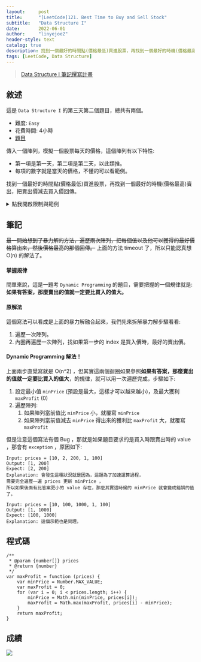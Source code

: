 ```yaml
---
layout:     post
title:      "[LeetCode]121. Best Time to Buy and Sell Stock"
subtitle:   "Data Structure I"
date:       2022-06-01
author:     "linyejoe2"
header-style: text
catalog: true
description: 找到一個最好的時間點(價格最低)買進股票，再找到一個最好的時機(價格最高)賣出，把賣出價減去買入價回傳。
tags: [LeetCode, Data Structure]
---
```


>[Data Structure I 筆記撰寫計畫](/2022/05/30/leetcode/Data%20Structure/Data%20Structure%20I/Starting_write_Data_Structure_I_note/)

## 敘述

這是 `Data Structure I` 的第三天第二個題目，總共有兩個。

+ 難度: `Easy`
+ 花費時間: 4小時
+ [題目](https://leetcode.com/problems/best-time-to-buy-and-sell-stock/)

傳入一個陣列，模擬一個股票每天的價格，這個陣列有以下特性:
+ 第一項是第一天，第二項是第二天，以此類推。
+ 每項的數字就是當天的價格，不懂的可以看範例。

找到一個最好的時間點(價格最低)買進股票，再找到一個最好的時機(價格最高)賣出，把賣出價減去買入價回傳。

<details><summary>點我開啟限制與範例</summary>
<pre>
**限制:**

-  `1 <= prices.length <= 10^5`
-  `0 <= prices[i] <= 10^4`

**Example 1:**

```=
Input: prices = [7,1,5,3,6,4]
Output: 5
Explanation: 第二天買入價格最好(1元)，然後持有三天之後在第五天賣出(6元)，
這樣得到的利潤就是 6-1=5 所以我們回傳最後答案 5 。
```

**Example 2:**

```=
Input: prices = [7,6,4,3,1]
Output: 0
Explanation: 在這個例子裡，怎麼買都是賠錢的，所以就不買了，回傳 0 (至少比賠錢好)
```
</pre></details>

## 筆記

~~最一開始想到了暴力解的方法，遍歷兩次陣列，把每個值以及他可以獲得的最好價格算出來，然後價格最高的那個回傳。~~ 
上面的方法 timeout 了，所以只能認真想 O(n) 的解法了。

#### 掌握規律

間單來說，這是一題考 `Dynamic Programming` 的題目，需要把握的一個規律就是:
**如果有答案，那麼賣出的值就一定要比買入的值大。**

#### 原解法

這個寫法可以看成是上面的暴力解融合起來，我們先來拆解暴力解步驟看看:
1. 遍歷一次陣列。
2. 內圈再遍歷一次陣列，找如果第一步的 index 是買入價時，最好的賣出價。

#### Dynamic Programming 解法！

上面兩步直覺寫就是 O(n^2) ，但其實這兩個迴圈如果參照**如果有答案，那麼賣出的值就一定要比買入的值大**，的規律，就可以用一次遍歷完成，步驟如下:
1. 設定最小值 `minPrice` (預設是最大，這樣才可以越來越小)，及最大獲利 `maxProfit` (0)
2. 遍歷陣列:
    1. 如果陣列當前值比 `minPrice` 小，就覆寫 `minPrice` 
    2. 如果陣列當前值減去 `minPrice` 得出來的獲利比 `maxProfit` 大，就覆寫 `maxProfit` 

但是注意這個寫法有個 Bug ，那就是如果題目要求的是買入時跟賣出時的 value ，那會有 `exception` ，原因如下:

```=
Input: prices = [10, 2, 200, 1, 100]
Output: [1, 200]
Expect: [2, 200]
Explanation: 會發生這種狀況就是因為，這題為了加速運算過程，
需要完全遍歷一遍 prices 更新 minPrice ，
所以如果後面有比答案更小的 value 存在，那麼其實這時候的 minPrice 就會變成錯誤的值了。

Input: prices = [10, 100, 1000, 1, 100]
Output: [1, 1000]
Expect: [100, 1000]
Explanation: 這個示範也是同理。
```


## 程式碼

```js=
/**
 * @param {number[]} prices
 * @return {number}
 */
var maxProfit = function (prices) {
    var minPrice = Number.MAX_VALUE;
    var maxProfit = 0;
    for (var i = 0; i < prices.length; i++) {
        minPrice = Math.min(minPrice, prices[i]);
        maxProfit = Math.max(maxProfit, prices[i] - minPrice);
    }
    return maxProfit;
}
```

## 成績

![](https://i.imgur.com/B5iPjiq.png)


<!-- ##### 參考資料 -->